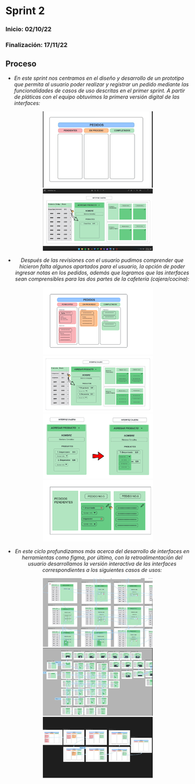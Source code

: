 # Sprint 2

### Inicio: 02/10/22 
### Finalización: 17/11/22


## Proceso

* _En este sprint nos centramos en el diseño y desarrollo de un prototipo que permita al usuario poder realizar y registrar un pedido mediante las funcionalidades 
de casos de uso descritas en el primer sprint. A partir de pláticas con el equipo obtuvimos la primera versión digital de las interfaces:_


<center>   
<img src="https://github.com/orlandordzc/UADYFoodFIS/blob/Luis-Gerardo-M%C3%A9ndez-Villanueva/Actividades%20durante%20segunda%20entrega/Interfaces/A1.jpg" alt="JuveYell" width="300px">
  
<img src="https://github.com/orlandordzc/UADYFoodFIS/blob/Luis-Gerardo-M%C3%A9ndez-Villanueva/Actividades%20durante%20segunda%20entrega/Interfaces/A2.jpg" alt="JuveR" width="300px">
  
  
* _Después de las revisiones con el usuario pudimos comprender que hicieron falta algunos apartados para el usuario, la opción de poder ingresar notas en los pedidos, además que logramos que las interfaces sean comprensibles para las dos partes de la cafetería (cajera/cocina):_

<img src="https://github.com/orlandordzc/UADYFoodFIS/blob/Luis-Gerardo-M%C3%A9ndez-Villanueva/Actividades%20durante%20segunda%20entrega/Interfaces/B2.png" alt="JuveR" width="300px">
<img src="https://github.com/orlandordzc/UADYFoodFIS/blob/Luis-Gerardo-M%C3%A9ndez-Villanueva/Actividades%20durante%20segunda%20entrega/Interfaces/B1.png" alt="JuveR" width="300px">
<img src="https://github.com/orlandordzc/UADYFoodFIS/blob/Luis-Gerardo-M%C3%A9ndez-Villanueva/Actividades%20durante%20segunda%20entrega/Interfaces/B3.png" alt="JuveR"
width="300px">
<img src="https://github.com/orlandordzc/UADYFoodFIS/blob/Luis-Gerardo-M%C3%A9ndez-Villanueva/Actividades%20durante%20segunda%20entrega/Interfaces/B4.png" alt="JuveR"
width="300px">

* _En este ciclo profundizamos más acerca del desarrollo de interfaces en herramientas como figma, por último, con la retroalimentación del usuario desarrollamos la versión interactiva de las interfaces correspondientes a los siguientes casos de usos:_

<img src="https://github.com/orlandordzc/UADYFoodFIS/blob/Luis-Gerardo-M%C3%A9ndez-Villanueva/Actividades%20durante%20segunda%20entrega/Interfaces/C1.jpg" alt="JuveR" width="300px">
<img src="https://github.com/orlandordzc/UADYFoodFIS/blob/Luis-Gerardo-M%C3%A9ndez-Villanueva/Actividades%20durante%20segunda%20entrega/Interfaces/C2.jpg" alt="JuveR" width="300px">
<img src="https://github.com/orlandordzc/UADYFoodFIS/blob/Luis-Gerardo-M%C3%A9ndez-Villanueva/Actividades%20durante%20segunda%20entrega/Interfaces/C3.jpg" alt="JuveR" width="300px">
